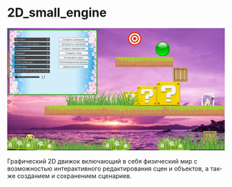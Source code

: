 # 2D_small_engine
![Image alt](https://github.com/SergeyG22/2D_small_engine/blob/master/screenshot.jpg)

Графический 2D движок включающий в себя физический мир с возможностью интерактивного редактирования сцен
и объектов, а так-же созданием и сохранением сценариев.
